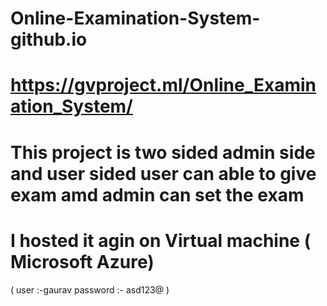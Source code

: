 # Online-Examination-System-github.io
# https://gvproject.ml/Online_Examination_System/
# This project is two sided admin side and user sided user can able to give exam amd admin can set the exam
# I hosted it agin on Virtual machine ( Microsoft Azure)
( user :-gaurav password :- asd123@ )
